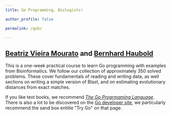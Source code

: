 ```yaml
---
title: Go Programming, Biologists!

author_profile: false

permalink: /gob/

---
```


## [Beatriz Vieira Mourato](https://beatrizvm.github.io/) and [Bernhard Haubold](https://www.evolbio.mpg.de/mitarbeiter/12020)
This is a one-week practical course to learn Go programming with
examples from Bioinformatics. We follow our collection of
approximately 350 solved problems. These cover fundamentals of reading
and writing data, as well sections on writing a simple version of
Blast, and on estimating evolutionary distances from exact matches.

If you like text books, we recommend [*The Go Progrmaming
Language*](https://www.gopl.io/). There is also a lot to be discovered
on the [Go developer site](https://www.gopl.io/), we particularly
recommend the sand box entitle "Try Go" on that page.
